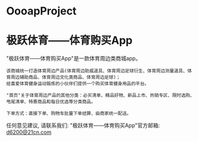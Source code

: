 # OooapProject
# 极跃体育——体育购买App

  "极跃体育——体育购买App"是一款体育周边类商城app。
  
    该商城统一打造体育周边产品(体育周边助威道具、体育周边足球衍生、体育周边测量道具、体育周边辅助商品、体育周边文化类商品、体育周边足球)；
    给喜爱体育健身运动锻炼的小伙伴们提供一个购买体育健身用品的平台。
    
    "首页"关于体育周边产品的其他分类：必买清单、精品好物、新品上市、热销专区、限时选购、甩尾清单、特惠商品和每日优选等分类商品。

    下单方式：直接下单、购物车批量下单结算、由商家统一配送。

  任何意见建议, 请联系我们:
  "极跃体育——体育购买App"官方邮箱: d6200@21cn.com
